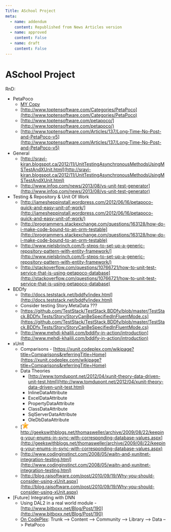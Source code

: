 ```yaml
---
Title: ASchool Project
meta:
  - name: addendum
    content: Republished from News Articles version
  - name: approved
    content: False
  - name: draft
    content: False
---
```

# ASchool Project

RnD:

- PetaPoco
  - [MY Copy](https://github.com/dagilleland/PetaPoco)
  - [http://www.toptensoftware.com/Categories/PetaPoco](http://www.toptensoftware.com/Categories/PetaPoco)
  - [http://www.toptensoftware.com/petapoco/](http://www.toptensoftware.com/petapoco/)
  - [http://www.toptensoftware.com/Articles/137/Long-Time-No-Post-and-PetaPoco-v5](http://www.toptensoftware.com/Articles/137/Long-Time-No-Post-and-PetaPoco-v5)
- General
  - [http://sravi-kiran.blogspot.ca/2012/11/UnitTestingAsynchronousMethodsUsingMSTestAndXUnit.html](http://sravi-kiran.blogspot.ca/2012/11/UnitTestingAsynchronousMethodsUsingMSTestAndXUnit.html)
  - [http://www.infoq.com/news/2013/08/vs-unit-test-generator](http://www.infoq.com/news/2013/08/vs-unit-test-generator)
- Testing & Repository & Unit Of Work
  - [http://jamesheppinstall.wordpress.com/2012/06/16/petapoco-quick-and-easy-unit-of-work/](http://jamesheppinstall.wordpress.com/2012/06/16/petapoco-quick-and-easy-unit-of-work/)
  - [http://programmers.stackexchange.com/questions/163128/how-do-i-make-code-bound-to-an-orm-testable](http://programmers.stackexchange.com/questions/163128/how-do-i-make-code-bound-to-an-orm-testable)
  - [http://www.nielsbrinch.com/5-steps-to-set-up-a-generic-repository-pattern-with-entity-framework/](http://www.nielsbrinch.com/5-steps-to-set-up-a-generic-repository-pattern-with-entity-framework/)
  - [http://stackoverflow.com/questions/10766721/how-to-unit-test-service-that-is-using-petapoco-database](http://stackoverflow.com/questions/10766721/how-to-unit-test-service-that-is-using-petapoco-database)
- BDDfy
  - [http://docs.teststack.net/bddfy/index.html](http://docs.teststack.net/bddfy/index.html)
  - Consider testing Story.MetaData ???
  - [https://github.com/TestStack/TestStack.BDDfy/blob/master/TestStack.BDDfy.Tests/Story/StoryCanBeSpecifiedInFluentMode.cs](https://github.com/TestStack/TestStack.BDDfy/blob/master/TestStack.BDDfy.Tests/Story/StoryCanBeSpecifiedInFluentMode.cs)
  - [http://www.mehdi-khalili.com/bddify-in-action/introduction](http://www.mehdi-khalili.com/bddify-in-action/introduction)
- xUnit
  - Comparisons - [https://xunit.codeplex.com/wikipage?title=Comparisons&referringTitle=Home](https://xunit.codeplex.com/wikipage?title=Comparisons&referringTitle=Home)
  - Data Theories
    - [http://www.tomdupont.net/2012/04/xunit-theory-data-driven-unit-test.html](http://www.tomdupont.net/2012/04/xunit-theory-data-driven-unit-test.html)
    - InlineDataAttribute
    - ExcelDataAttribute
    - PropertyDataAttribute
    - ClassDataAttribute
    - SqlServerDataAttribute
    - OleDbDataAttribute
  - [![Star](./images/010/10/10/wlEmoticon-star.png)http://geekswithblogs.net/thomasweller/archive/2009/08/22/keeping-your-enums-in-sync-with-corresponding-database-values.aspx](http://geekswithblogs.net/thomasweller/archive/2009/08/22/keeping-your-enums-in-sync-with-corresponding-database-values.aspx)
  - [http://www.codinginstinct.com/2008/05/waitn-and-xunitnet-integration-testing.html](http://www.codinginstinct.com/2008/05/waitn-and-xunitnet-integration-testing.html)
  - [http://blog.rajsoftware.com/post/2010/09/19/Why-you-should-consider-using-xUnit.aspx](http://blog.rajsoftware.com/post/2010/09/19/Why-you-should-consider-using-xUnit.aspx)
- [Future] Integrating with DNN
  - Using DAL2 in a real world module - [http://www.bitboxx.net/Blog/Post/190](http://www.bitboxx.net/Blog/Post/190)
  - [On CodePlex](https://dotnetnuke.codeplex.com/SourceControl/latest#Trunk/Content/Community/Library/Data/RepositoryBase.cs): Trunk –> Content –> Community –> Library –> Data –> PetaPoco
